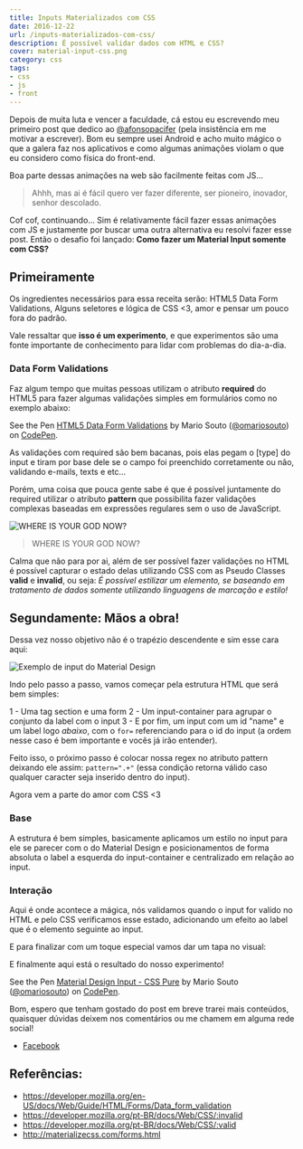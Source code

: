 ```yaml
---
title: Inputs Materializados com CSS
date: 2016-12-22
url: /inputs-materializados-com-css/
description: É possível validar dados com HTML e CSS?
cover: material-input-css.png
category: css
tags:
- css
- js
- front
---
```

Depois de muita luta e vencer a faculdade, cá estou eu escrevendo meu primeiro post que dedico ao [@afonsopacifer](https://twitter.com/afonsopacifer/) (pela insistência em me motivar a escrever). Bom eu sempre usei Android e acho muito mágico o que a galera faz nos aplicativos e como algumas animações violam o que eu considero como física do front-end.

<!-- more --> 

Boa parte dessas animações na web são facilmente feitas com JS…

> Ahhh, mas ai é fácil quero ver fazer diferente, ser pioneiro, inovador, senhor descolado.

Cof cof, continuando… Sim é relativamente fácil fazer essas animações com JS e justamente por buscar uma outra alternativa eu resolvi fazer esse post. Então o desafio foi lançado: **Como fazer um Material Input somente com CSS?**

## Primeiramente

Os ingredientes necessários para essa receita serão: HTML5 Data Form Validations, Alguns seletores e lógica de CSS <3, amor e pensar um pouco fora do padrão.

Vale ressaltar que **isso é um experimento**, e que experimentos são uma fonte importante de conhecimento para lidar com problemas do dia-a-dia.

### Data Form Validations
Faz algum tempo que muitas pessoas utilizam o atributo **required** do HTML5 para fazer algumas validações simples em formulários como no exemplo abaixo:

<p data-height="265" data-theme-id="dark" data-slug-hash="bBzZXj" data-default-tab="html,result" data-user="omariosouto" data-embed-version="2" data-pen-title="HTML5 Data Form Validations" class="codepen">See the Pen <a href="http://codepen.io/omariosouto/pen/bBzZXj/">HTML5 Data Form Validations</a> by Mario Souto (<a href="http://codepen.io/omariosouto">@omariosouto</a>) on <a href="http://codepen.io">CodePen</a>.</p>
<script async src="https://production-assets.codepen.io/assets/embed/ei.js"></script>

As validações com required são bem bacanas, pois elas pegam o [type] do input e tiram por base dele se o campo foi preenchido corretamente ou não, validando e-mails, texts e etc…

Porém, uma coisa que pouca gente sabe é que é possível juntamente do required utilizar o atributo **pattern** que possibilita fazer validações complexas baseadas em expressões regulares sem o uso de JavaScript.

![WHERE IS YOUR GOD NOW?](https://mariosouto.com/assets/img/im-god.gif)
> WHERE IS YOUR GOD NOW?

Calma que não para por ai, além de ser possível fazer validações no HTML é possível capturar o estado delas utilizando CSS com as Pseudo Classes **valid** e **invalid**, ou seja: _É possível estilizar um elemento, se baseando em tratamento de dados somente utilizando linguagens de marcação e estilo!_

## Segundamente: Mãos a obra!

Dessa vez nosso objetivo não é o trapézio descendente e sim esse cara aqui:

![Exemplo de input do Material Design](https://mariosouto.com/assets/img/input-material-design.gif)

Indo pelo passo a passo, vamos começar pela estrutura HTML que será bem simples:

<script src="https://gist.github.com/omariosouto/8fc58a5149603e00d02288ebdeb2d509.js"></script>

1 - Uma tag section e uma form
2 - Um input-container para agrupar o conjunto da label com o input
3 - E por fim, um input com um id "name" e um label logo _abaixo_, com o `for=` referenciando para o id do input (a ordem nesse caso é bem importante e vocês já irão entender).

Feito isso, o próximo passo é colocar nossa regex no atributo pattern deixando ele assim: `pattern=".+"` (essa condição retorna válido caso qualquer caracter seja inserido dentro do input).

Agora vem a parte do amor com CSS <3

### Base

<script src="https://gist.github.com/omariosouto/184bcff2e14c6e4a45e1b6e0cf7c7a65.js"></script>

A estrutura é bem simples, basicamente aplicamos um estilo no input para ele se parecer com o do Material Design e posicionamentos de forma absoluta o label a esquerda do input-container e centralizado em relação ao input.

### Interação

<script src="https://gist.github.com/omariosouto/302b568ba17d5a62c954ee997d70b98b.js"></script>

Aqui é onde acontece a mágica, nós validamos quando o input for valido no HTML e pelo CSS verificamos esse estado, adicionando um efeito ao label que é o elemento seguinte ao input.

E para finalizar com um toque especial vamos dar um tapa no visual:

<script src="https://gist.github.com/omariosouto/e3013895740025ea91715bbe643138fb.js"></script>

E finalmente aqui está o resultado do nosso experimento!

<p data-height="357" data-theme-id="dark" data-slug-hash="LbENBr" data-default-tab="html,result" data-user="omariosouto" data-embed-version="2" data-pen-title="Material Design Input - CSS Pure" data-preview="true" class="codepen">See the Pen <a href="https://codepen.io/omariosouto/pen/LbENBr/">Material Design Input - CSS Pure</a> by Mario Souto (<a href="http://codepen.io/omariosouto">@omariosouto</a>) on <a href="http://codepen.io">CodePen</a>.</p>
<script async src="https://production-assets.codepen.io/assets/embed/ei.js"></script>

Bom, espero que tenham gostado do post em breve trarei mais conteúdos, quaisquer dúvidas deixem nos comentários ou me chamem em alguma rede social!

- [Facebook](https://www.facebook.com/omariosouto)


## Referências:

* https://developer.mozilla.org/en-US/docs/Web/Guide/HTML/Forms/Data_form_validation
* https://developer.mozilla.org/pt-BR/docs/Web/CSS/:invalid
* https://developer.mozilla.org/pt-BR/docs/Web/CSS/:valid
* http://materializecss.com/forms.html

